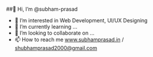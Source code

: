 ##👋 Hi, I’m @subham-prasad
- 👀 I’m interested in Web Development, UI/UX Designing
- 🌱 I’m currently learning ...
- 💞️ I’m looking to collaborate on ...
- 📫 How to reach me www.subhamprasad.in / shubhamprasad2000@gmail.com

<!---
subham-prasad/subham-prasad is a ✨ special ✨ repository because its `README.md` (this file) appears on your GitHub profile.
You can click the Preview link to take a look at your changes.
--->
